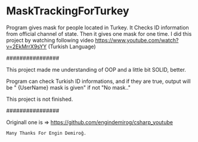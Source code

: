 # MaskTrackingForTurkey
Program gives mask for people located in Turkey. It Checks ID information from official channel of state. Then it gives one mask for one time.
I did this project by watching following video https://www.youtube.com/watch?v=2EkMrrX9sYY   (Turkish Language)

################

This project made me understanding of OOP and a little bit SOLID, better.


Program can check Turkish ID informations, and if they are true, output will be " {UserName} mask is given" if not "No mask.." 


This project is not finished.

################

Originall one is   => https://github.com/engindemirog/csharp_youtube


    Many Thanks For Engin Demiroğ.

